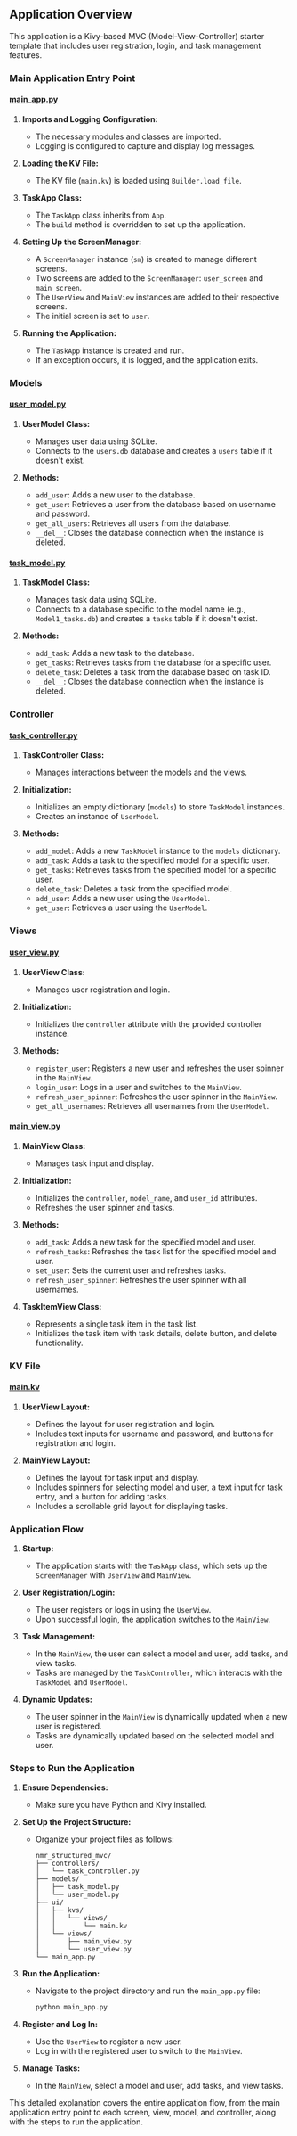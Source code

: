 ## Application Overview

This application is a Kivy-based MVC (Model-View-Controller) starter template that includes user registration, login, and task management features.

### Main Application Entry Point

#### [main_app.py](file:///Users/md.rakibulhasan/Downloads/nmr_structured_mvc/main_app.py)

1. **Imports and Logging Configuration:**
   - The necessary modules and classes are imported.
   - Logging is configured to capture and display log messages.

2. **Loading the KV File:**
   - The KV file (`main.kv`) is loaded using `Builder.load_file`.

3. **TaskApp Class:**
   - The `TaskApp` class inherits from `App`.
   - The `build` method is overridden to set up the application.

4. **Setting Up the ScreenManager:**
   - A `ScreenManager` instance (`sm`) is created to manage different screens.
   - Two screens are added to the `ScreenManager`: `user_screen` and `main_screen`.
   - The `UserView` and `MainView` instances are added to their respective screens.
   - The initial screen is set to `user`.

5. **Running the Application:**
   - The `TaskApp` instance is created and run.
   - If an exception occurs, it is logged, and the application exits.

### Models

#### [user_model.py](file:///Users/md.rakibulhasan/Downloads/nmr_structured_mvc/models/user_model.py)

1. **UserModel Class:**
   - Manages user data using SQLite.
   - Connects to the `users.db` database and creates a `users` table if it doesn't exist.

2. **Methods:**
   - `add_user`: Adds a new user to the database.
   - `get_user`: Retrieves a user from the database based on username and password.
   - `get_all_users`: Retrieves all users from the database.
   - `__del__`: Closes the database connection when the instance is deleted.

#### [task_model.py](file:///Users/md.rakibulhasan/Downloads/nmr_structured_mvc/models/task_model.py)

1. **TaskModel Class:**
   - Manages task data using SQLite.
   - Connects to a database specific to the model name (e.g., `Model1_tasks.db`) and creates a `tasks` table if it doesn't exist.

2. **Methods:**
   - `add_task`: Adds a new task to the database.
   - `get_tasks`: Retrieves tasks from the database for a specific user.
   - `delete_task`: Deletes a task from the database based on task ID.
   - `__del__`: Closes the database connection when the instance is deleted.

### Controller

#### [task_controller.py](file:///Users/md.rakibulhasan/Downloads/nmr_structured_mvc/controllers/task_controller.py)

1. **TaskController Class:**
   - Manages interactions between the models and the views.

2. **Initialization:**
   - Initializes an empty dictionary (`models`) to store `TaskModel` instances.
   - Creates an instance of `UserModel`.

3. **Methods:**
   - `add_model`: Adds a new `TaskModel` instance to the `models` dictionary.
   - `add_task`: Adds a task to the specified model for a specific user.
   - `get_tasks`: Retrieves tasks from the specified model for a specific user.
   - `delete_task`: Deletes a task from the specified model.
   - `add_user`: Adds a new user using the `UserModel`.
   - `get_user`: Retrieves a user using the `UserModel`.

### Views

#### [user_view.py](file:///Users/md.rakibulhasan/Downloads/nmr_structured_mvc/ui/views/user_view.py)

1. **UserView Class:**
   - Manages user registration and login.

2. **Initialization:**
   - Initializes the `controller` attribute with the provided controller instance.

3. **Methods:**
   - `register_user`: Registers a new user and refreshes the user spinner in the `MainView`.
   - `login_user`: Logs in a user and switches to the `MainView`.
   - `refresh_user_spinner`: Refreshes the user spinner in the `MainView`.
   - `get_all_usernames`: Retrieves all usernames from the `UserModel`.

#### [main_view.py](file:///Users/md.rakibulhasan/Downloads/nmr_structured_mvc/ui/views/main_view.py)

1. **MainView Class:**
   - Manages task input and display.

2. **Initialization:**
   - Initializes the `controller`, `model_name`, and `user_id` attributes.
   - Refreshes the user spinner and tasks.

3. **Methods:**
   - `add_task`: Adds a new task for the specified model and user.
   - `refresh_tasks`: Refreshes the task list for the specified model and user.
   - `set_user`: Sets the current user and refreshes tasks.
   - `refresh_user_spinner`: Refreshes the user spinner with all usernames.

4. **TaskItemView Class:**
   - Represents a single task item in the task list.
   - Initializes the task item with task details, delete button, and delete functionality.

### KV File

#### [main.kv](file:///Users/md.rakibulhasan/Downloads/nmr_structured_mvc/ui/kvs/views/main.kv)

1. **UserView Layout:**
   - Defines the layout for user registration and login.
   - Includes text inputs for username and password, and buttons for registration and login.

2. **MainView Layout:**
   - Defines the layout for task input and display.
   - Includes spinners for selecting model and user, a text input for task entry, and a button for adding tasks.
   - Includes a scrollable grid layout for displaying tasks.

### Application Flow

1. **Startup:**
   - The application starts with the `TaskApp` class, which sets up the `ScreenManager` with `UserView` and `MainView`.

2. **User Registration/Login:**
   - The user registers or logs in using the `UserView`.
   - Upon successful login, the application switches to the `MainView`.

3. **Task Management:**
   - In the `MainView`, the user can select a model and user, add tasks, and view tasks.
   - Tasks are managed by the `TaskController`, which interacts with the `TaskModel` and `UserModel`.

4. **Dynamic Updates:**
   - The user spinner in the `MainView` is dynamically updated when a new user is registered.
   - Tasks are dynamically updated based on the selected model and user.

### Steps to Run the Application

1. **Ensure Dependencies:**
   - Make sure you have Python and Kivy installed.

2. **Set Up the Project Structure:**
   - Organize your project files as follows:
     ```
     nmr_structured_mvc/
     ├── controllers/
     │   └── task_controller.py
     ├── models/
     │   ├── task_model.py
     │   └── user_model.py
     ├── ui/
     │   ├── kvs/
     │   │   └── views/
     │   │       └── main.kv
     │   └── views/
     │       ├── main_view.py
     │       └── user_view.py
     └── main_app.py
     ```

3. **Run the Application:**
   - Navigate to the project directory and run the `main_app.py` file:
     ```sh
     python main_app.py
     ```

4. **Register and Log In:**
   - Use the `UserView` to register a new user.
   - Log in with the registered user to switch to the `MainView`.

5. **Manage Tasks:**
   - In the `MainView`, select a model and user, add tasks, and view tasks.

This detailed explanation covers the entire application flow, from the main application entry point to each screen, view, model, and controller, along with the steps to run the application.